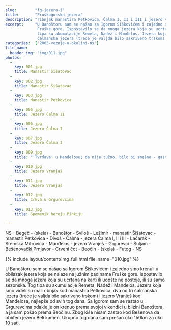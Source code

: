 ```yaml
---
slug:        "fg-jezera-i"
title:       "Fruškogorska jezera"
description: "ribnjak manastira Petkovica, Čalma I, II i III i jezero Vranjaš"
excerpt:     "U Banoštoru sam se našao sa Igorom Šiškovićem i zajedno smo krenuli u obilazak jezera koja se nalaze na južnim padinama 
              Fruške gore. Ispostavilo se da mnoga jezera koja su ucrtana na karti ili uopšte ne postoje, ili su samo sezonska. Tog 
              tipa su akumulacije Remeta, Nadež i Manđelos. Jezera koja smo videli su mali ribnjak kod manastira Petkovica, dva od tri 
              čalmanska jezera (treće je valjda bilo sakriveno trskom) i jezero Vranješ kod Manđelosa, najlepše od svih tog dana."
categories:  ['2005-voznje-u-okolini-ns']
file_name:
  header_img: "img/011.jpg"
photos:
  -
    key: 001.jpg
    title: Manastir Šišatovac
  -
    key: 002.jpg
    title: Manastir Šišatovac
  -
    key: 003.jpg
    title: Manastir Petkovica
  -
    key: 005.jpg
    title: Jezero Čalma II
  -
    key: 006.jpg
    title: Jezero Čalma I
  -
    key: 007.jpg
    title: Jezero Čalma I
  -
    key: 009.jpg
    title: "'Tvrđava' u Manđelosu; da nije tužno, bilo bi smešno - gastarbajter koji ju je sam zidao je pao sa skele i poginuo."
  -
    key: 010.jpg
    title: Jezero Vranjaš
  -
    key: 011.jpg
    title: Jezero Vranjaš
  -
    key: 012.jpg
    title: Crkva u Grgurevcima
  -
    key: 013.jpg
    title: Spomenik heroju Pinkiju

---
```


NS - Begeč - (skela) - Banoštor - Sviloš - Ležimir - manastir Šišatovac - manastir Petkovica - Divoš - Čalma - jezera 
Čalma I, II i III - Laćarak - Sremska Mitrovica - Manđelos - jezero Vranješ - Grgurevci - Šuljam - Bešenovački Prnjavor - 
Crveni čot - Beočin - (skela) - Futog - NS

{% include layout/content/img_full.html file_name="010.jpg" %}

U Banoštoru sam se našao sa Igorom Šiškovićem i zajedno smo krenuli u obilazak jezera koja se nalaze na južnim padinama 
Fruške gore. Ispostavilo se da mnoga jezera koja su ucrtana na karti ili uopšte ne postoje, ili su samo sezonska. Tog 
tipa su akumulacije Remeta, Nadež i Manđelos. Jezera koja smo videli su mali ribnjak kod manastira Petkovica, dva od tri 
čalmanska jezera (treće je valjda bilo sakriveno trskom) i jezero Vranješ kod Manđelosa, najlepše od svih tog dana. Sa 
Igorom sam se rastao u Grgurevcima odakle je on krenuo prema svojoj vikendici u blizini Banoštora, a ja sam pošao prema 
Beočinu. Zbog kiše nisam zastao kod Bešenova da obiđem jezero Beli kamen. Ukupno tog dana sam prešao oko 150km za oko 10 sati. 
